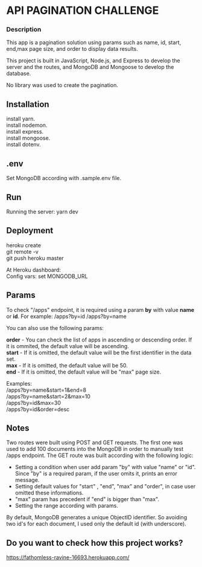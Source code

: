 # API PAGINATION CHALLENGE

### Description

This app is a pagination solution using params such as name, id, start, end,max page size, and order to display data results.

This project is built in JavaScript, Node.js, and Express to develop the server and the routes, and MongoDB and Mongoose to develop the database.

No library was used to create the pagination.

## Installation

install yarn.  
install nodemon.  
install express.  
install mongoose.  
install dotenv.

## .env

Set MongoDB according with .sample.env file.

## Run

Running the server: yarn dev

## Deployment

heroku create  
git remote -v  
git push heroku master

At Heroku dashboard:  
Config vars: set MONGODB_URL

## Params

To check "/apps" endpoint, it is required using a param **by** with value **name** or **id**. For example:
/apps?by=id
/apps?by=name

You can also use the following params:

**order** - You can check the list of apps in ascending or descending order. If it is ommited, the default value will be ascending.  
**start** - If it is omitted, the default value will be the first identifier in the data set.  
**max** - If it is omitted, the default value will be 50.  
**end** - If it is omitted, the default value will be "max" page size.

Examples:  
/apps?by=name&start=1&end=8  
/apps?by=name&start=2&max=10  
/apps?by=id&max=30  
/apps?by=id&order=desc

## Notes

Two routes were built using POST and GET requests. The first one was used to add 100 documents into the MongoDB in order to manually test /apps endpoint. The GET route was built according with the following logic:

- Setting a condition when user add param "by" with value "name" or "id". Since "by" is a required param, if the user omits it, prints an error message.
- Setting default values for "start" , "end", "max" and "order", in case user omitted these informations.
- "max" param has precedent if "end" is bigger than "max".
- Setting the range according with params.

By default, MongoDB generates a unique ObjectID identifier. So avoiding two id's for each document, I used only the default id (with underscore).

## Do you want to check how this project works?

https://fathomless-ravine-16693.herokuapp.com/
